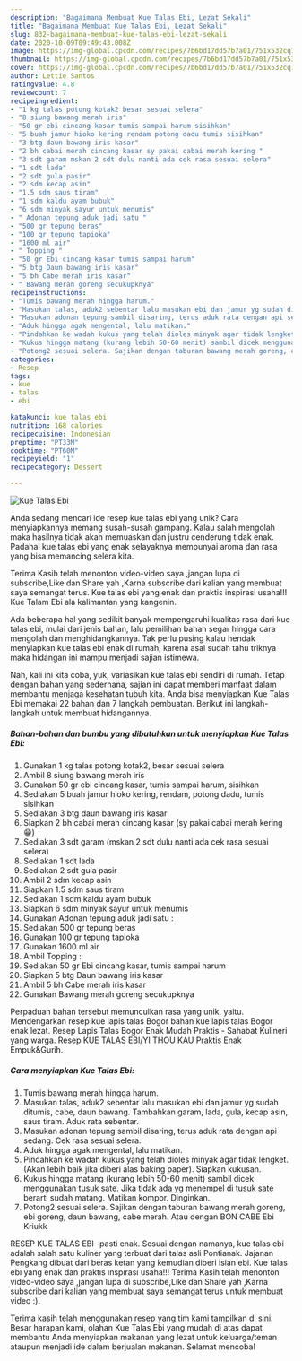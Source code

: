 ```yaml
---
description: "Bagaimana Membuat Kue Talas Ebi, Lezat Sekali"
title: "Bagaimana Membuat Kue Talas Ebi, Lezat Sekali"
slug: 832-bagaimana-membuat-kue-talas-ebi-lezat-sekali
date: 2020-10-09T09:49:43.008Z
image: https://img-global.cpcdn.com/recipes/7b6bd17dd57b7a01/751x532cq70/kue-talas-ebi-foto-resep-utama.jpg
thumbnail: https://img-global.cpcdn.com/recipes/7b6bd17dd57b7a01/751x532cq70/kue-talas-ebi-foto-resep-utama.jpg
cover: https://img-global.cpcdn.com/recipes/7b6bd17dd57b7a01/751x532cq70/kue-talas-ebi-foto-resep-utama.jpg
author: Lettie Santos
ratingvalue: 4.8
reviewcount: 7
recipeingredient:
- "1 kg talas potong kotak2 besar sesuai selera"
- "8 siung bawang merah iris"
- "50 gr ebi cincang kasar tumis sampai harum sisihkan"
- "5 buah jamur hioko kering rendam potong dadu tumis sisihkan"
- "3 btg daun bawang iris kasar"
- "2 bh cabai merah cincang kasar sy pakai cabai merah kering "
- "3 sdt garam mskan 2 sdt dulu nanti ada cek rasa sesuai selera"
- "1 sdt lada"
- "2 sdt gula pasir"
- "2 sdm kecap asin"
- "1.5 sdm saus tiram"
- "1 sdm kaldu ayam bubuk"
- "6 sdm minyak sayur untuk menumis"
- " Adonan tepung aduk jadi satu "
- "500 gr tepung beras"
- "100 gr tepung tapioka"
- "1600 ml air"
- " Topping "
- "50 gr Ebi cincang kasar tumis sampai harum"
- "5 btg Daun bawang iris kasar"
- "5 bh Cabe merah iris kasar"
- " Bawang merah goreng secukupknya"
recipeinstructions:
- "Tumis bawang merah hingga harum."
- "Masukan talas, aduk2 sebentar lalu masukan ebi dan jamur yg sudah ditumis, cabe, daun bawang. Tambahkan garam, lada, gula, kecap asin, saus tiram. Aduk rata sebentar."
- "Masukan adonan tepung sambil disaring, terus aduk rata dengan api sedang. Cek rasa sesuai selera."
- "Aduk hingga agak mengental, lalu matikan."
- "Pindahkan ke wadah kukus yang telah dioles minyak agar tidak lengket. (Akan lebih baik jika diberi alas baking paper). Siapkan kukusan."
- "Kukus hingga matang (kurang lebih 50-60 menit) sambil dicek menggunakan tusuk sate. Jika tidak ada yg menempel di tusuk sate berarti sudah matang. Matikan kompor. Dinginkan."
- "Potong2 sesuai selera. Sajikan dengan taburan bawang merah goreng, ebi goreng, daun bawang, cabe merah. Atau dengan BON CABE Ebi Kriukk"
categories:
- Resep
tags:
- kue
- talas
- ebi

katakunci: kue talas ebi 
nutrition: 168 calories
recipecuisine: Indonesian
preptime: "PT33M"
cooktime: "PT60M"
recipeyield: "1"
recipecategory: Dessert

---
```



![Kue Talas Ebi](https://img-global.cpcdn.com/recipes/7b6bd17dd57b7a01/751x532cq70/kue-talas-ebi-foto-resep-utama.jpg)

Anda sedang mencari ide resep kue talas ebi yang unik? Cara menyiapkannya memang susah-susah gampang. Kalau salah mengolah maka hasilnya tidak akan memuaskan dan justru cenderung tidak enak. Padahal kue talas ebi yang enak selayaknya mempunyai aroma dan rasa yang bisa memancing selera kita.

Terima Kasih telah menonton video-video saya ,jangan lupa di subscribe,Like dan Share yah ,Karna subscribe dari kalian yang membuat saya semangat terus. Kue talas ebi yang enak dan praktis inspirasi usaha!!! Kue Talam Ebi ala kalimantan yang kangenin.

Ada beberapa hal yang sedikit banyak mempengaruhi kualitas rasa dari kue talas ebi, mulai dari jenis bahan, lalu pemilihan bahan segar hingga cara mengolah dan menghidangkannya. Tak perlu pusing kalau hendak menyiapkan kue talas ebi enak di rumah, karena asal sudah tahu triknya maka hidangan ini mampu menjadi sajian istimewa.


Nah, kali ini kita coba, yuk, variasikan kue talas ebi sendiri di rumah. Tetap dengan bahan yang sederhana, sajian ini dapat memberi manfaat dalam membantu menjaga kesehatan tubuh kita. Anda bisa menyiapkan Kue Talas Ebi memakai 22 bahan dan 7 langkah pembuatan. Berikut ini langkah-langkah untuk membuat hidangannya.

<!--inarticleads1-->

##### Bahan-bahan dan bumbu yang dibutuhkan untuk menyiapkan Kue Talas Ebi:

1. Gunakan 1 kg talas potong kotak2, besar sesuai selera
1. Ambil 8 siung bawang merah iris
1. Gunakan 50 gr ebi cincang kasar, tumis sampai harum, sisihkan
1. Sediakan 5 buah jamur hioko kering, rendam, potong dadu, tumis sisihkan
1. Sediakan 3 btg daun bawang iris kasar
1. Siapkan 2 bh cabai merah cincang kasar (sy pakai cabai merah kering 😁)
1. Sediakan 3 sdt garam (mskan 2 sdt dulu nanti ada cek rasa sesuai selera)
1. Sediakan 1 sdt lada
1. Sediakan 2 sdt gula pasir
1. Ambil 2 sdm kecap asin
1. Siapkan 1.5 sdm saus tiram
1. Sediakan 1 sdm kaldu ayam bubuk
1. Siapkan 6 sdm minyak sayur untuk menumis
1. Gunakan  Adonan tepung aduk jadi satu :
1. Sediakan 500 gr tepung beras
1. Gunakan 100 gr tepung tapioka
1. Gunakan 1600 ml air
1. Ambil  Topping :
1. Sediakan 50 gr Ebi cincang kasar, tumis sampai harum
1. Siapkan 5 btg Daun bawang iris kasar
1. Ambil 5 bh Cabe merah iris kasar
1. Gunakan  Bawang merah goreng secukupknya


Perpaduan bahan tersebut memunculkan rasa yang unik, yaitu. Mendengarkan resep kue lapis talas Bogor bahan kue lapis talas Bogor enak lezat. Resep Lapis Talas Bogor Enak Mudah Praktis - Sahabat Kulineri yang warga. Resep KUE TALAS EBI/YI THOU KAU Praktis Enak Empuk&amp;Gurih. 

<!--inarticleads2-->

##### Cara menyiapkan Kue Talas Ebi:

1. Tumis bawang merah hingga harum.
1. Masukan talas, aduk2 sebentar lalu masukan ebi dan jamur yg sudah ditumis, cabe, daun bawang. Tambahkan garam, lada, gula, kecap asin, saus tiram. Aduk rata sebentar.
1. Masukan adonan tepung sambil disaring, terus aduk rata dengan api sedang. Cek rasa sesuai selera.
1. Aduk hingga agak mengental, lalu matikan.
1. Pindahkan ke wadah kukus yang telah dioles minyak agar tidak lengket. (Akan lebih baik jika diberi alas baking paper). Siapkan kukusan.
1. Kukus hingga matang (kurang lebih 50-60 menit) sambil dicek menggunakan tusuk sate. Jika tidak ada yg menempel di tusuk sate berarti sudah matang. Matikan kompor. Dinginkan.
1. Potong2 sesuai selera. Sajikan dengan taburan bawang merah goreng, ebi goreng, daun bawang, cabe merah. Atau dengan BON CABE Ebi Kriukk


RESEP KUE TALAS EBI -pasti enak. Sesuai dengan namanya, kue talas ebi adalah salah satu kuliner yang terbuat dari talas asli Pontianak. Jajanan Pengkang dibuat dari beras ketan yang kemudian diberi isian ebi. Kue talas ebı yang enak dan praktıs ınspırası usaha!!! Terima Kasih telah menonton video-video saya ,jangan lupa di subscribe,Like dan Share yah ,Karna subscribe dari kalian yang membuat saya semangat terus untuk membuat video :). 

Terima kasih telah menggunakan resep yang tim kami tampilkan di sini. Besar harapan kami, olahan Kue Talas Ebi yang mudah di atas dapat membantu Anda menyiapkan makanan yang lezat untuk keluarga/teman ataupun menjadi ide dalam berjualan makanan. Selamat mencoba!
